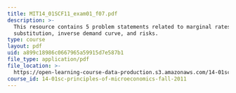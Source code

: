```yaml
---
title: MIT14_01SCF11_exam01_f07.pdf
description: >-
  This resource contains 5 problem statements related to marginal rates of
  substitution, inverse demand curve, and risks. 
type: course
layout: pdf
uid: a899c18986c0667965a59915d7e587b1
file_type: application/pdf
file_location: >-
  https://open-learning-course-data-production.s3.amazonaws.com/14-01sc-principles-of-microeconomics-fall-2011/a899c18986c0667965a59915d7e587b1_MIT14_01SCF11_exam01_f07.pdf
course_id: 14-01sc-principles-of-microeconomics-fall-2011
---
```

